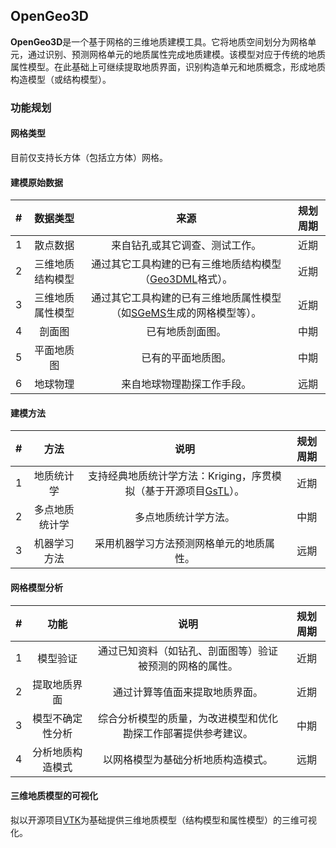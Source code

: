 ## OpenGeo3D

**OpenGeo3D**是一个基于网格的三维地质建模工具。它将地质空间划分为网格单元，通过识别、预测网格单元的地质属性完成地质建模。该模型对应于传统的地质属性模型。在此基础上可继续提取地质界面，识别构造单元和地质概念，形成地质构造模型（或结构模型）。

### 功能规划

#### 网格类型

目前仅支持长方体（包括立方体）网格。

#### 建模原始数据

|#|数据类型|来源|规划周期|
|:---:|:---:|:---:|:---:|
|1|散点数据|来自钻孔或其它调查、测试工作。|近期|
|2|三维地质结构模型|通过其它工具构建的已有三维地质结构模型（[Geo3DML](https://github.com/WuZixing/Geo3DML)格式）。|近期|
|3|三维地质属性模型|通过其它工具构建的已有三维地质属性模型（如[SGeMS](http://sgems.sourceforge.net/)生成的网格模型等）。|近期|
|4|剖面图|已有地质剖面图。|中期|
|5|平面地质图|已有的平面地质图。|中期|
|6|地球物理|来自地球物理勘探工作手段。|远期|

#### 建模方法

|#|方法|说明|规划周期|
|:---:|:---:|:---:|:---:|
|1|地质统计学|支持经典地质统计学方法：Kriging，序贯模拟（基于开源项目[GsTL](http://gstl.sourceforge.net/)）。|近期|
|2|多点地质统计学|多点地质统计学方法。|中期|
|3|机器学习方法|采用机器学习方法预测网格单元的地质属性。|远期|

#### 网格模型分析

|#|功能|说明|规划周期|
|:---:|:---:|:---:|:---:|
|1|模型验证|通过已知资料（如钻孔、剖面图等）验证被预测的网格的属性。|近期|
|2|提取地质界面|通过计算等值面来提取地质界面。|近期|
|3|模型不确定性分析|综合分析模型的质量，为改进模型和优化勘探工作部署提供参考建议。|中期|
|4|分析地质构造模式|以网格模型为基础分析地质构造模式。|远期|

#### 三维地质模型的可视化

拟以开源项目[VTK](https://vtk.org/)为基础提供三维地质模型（结构模型和属性模型）的三维可视化。
